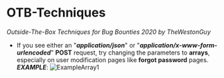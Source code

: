 # OTB-Techniques
*Outside-The-Box Techniques for Bug Bounties 2020 by TheWestonGuy*

* If you see either an "***application/json***" or "***application/x-www-form-urlencoded***" **POST** request, try changing the parameters to **arrays**, especially on user modification pages like **forgot password** pages.
***EXAMPLE***:
![ExampleArray1](/images/examplearray1.png)
